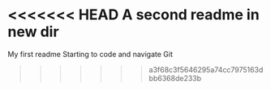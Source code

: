 <<<<<<< HEAD
A second readme in new dir
=======
My first readme
Starting to code and navigate Git
>>>>>>> a3f68c3f5646295a74cc7975163dbb6368de233b
